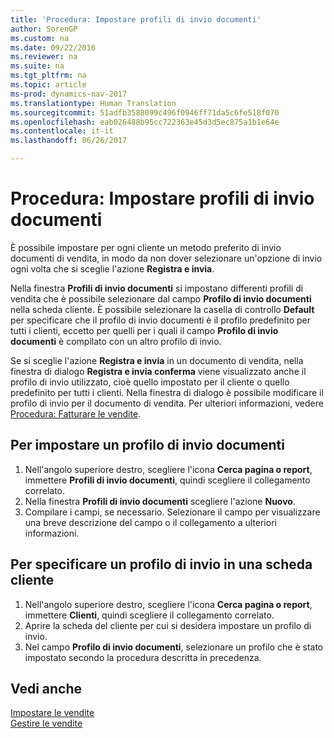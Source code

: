 ```yaml
---
title: 'Procedura: Impostare profili di invio documenti'
author: SorenGP
ms.custom: na
ms.date: 09/22/2016
ms.reviewer: na
ms.suite: na
ms.tgt_pltfrm: na
ms.topic: article
ms-prod: dynamics-nav-2017
ms.translationtype: Human Translation
ms.sourcegitcommit: 51adfb3588099c496f0946ff71da5c6fe518f070
ms.openlocfilehash: eab026488b95cc722363e45d3d5ec875a1b1e64e
ms.contentlocale: it-it
ms.lasthandoff: 06/26/2017

---
```


# <a name="how-to-set-up-document-sending-profiles"></a>Procedura: Impostare profili di invio documenti
È possibile impostare per ogni cliente un metodo preferito di invio documenti di vendita, in modo da non dover selezionare un'opzione di invio ogni volta che si sceglie l'azione **Registra e invia**.

Nella finestra **Profili di invio documenti** si impostano differenti profili di vendita che è possibile selezionare dal campo **Profilo di invio documenti** nella scheda cliente. È possibile selezionare la casella di controllo **Default** per specificare che il profilo di invio documenti è il profilo predefinito per tutti i clienti, eccetto per quelli per i quali il campo **Profilo di invio documenti** è compilato con un altro profilo di invio.

Se si sceglie l'azione **Registra e invia** in un documento di vendita, nella finestra di dialogo **Registra e invia conferma** viene visualizzato anche il profilo di invio utilizzato, cioè quello impostato per il cliente o quello predefinito per tutti i clienti. Nella finestra di dialogo è possibile modificare il profilo di invio per il documento di vendita. Per ulteriori informazioni, vedere [Procedura: Fatturare le vendite](sales-how-invoice-sales.md).

## <a name="to-set-up-a-document-sending-profile"></a>Per impostare un profilo di invio documenti
1. Nell'angolo superiore destro, scegliere l'icona **Cerca pagina o report**, immettere **Profili di invio documenti**, quindi scegliere il collegamento correlato.
2. Nella finestra **Profili di invio documenti** scegliere l'azione **Nuovo**.
3. Compilare i campi, se necessario. Selezionare il campo per visualizzare una breve descrizione del campo o il collegamento a ulteriori informazioni.

## <a name="to-specify-a-sending-profile-on-a-customer-card"></a>Per specificare un profilo di invio in una scheda cliente
1. Nell'angolo superiore destro, scegliere l'icona **Cerca pagina o report**, immettere **Clienti**, quindi scegliere il collegamento correlato.
2. Aprire la scheda del cliente per cui si desidera impostare un profilo di invio.
3. Nel campo **Profilo di invio documenti**, selezionare un profilo che è stato impostato secondo la procedura descritta in precedenza.

## <a name="see-also"></a>Vedi anche  
[Impostare le vendite](sales-setup-sales.md)  
[Gestire le vendite](sales-manage-sales.md)

